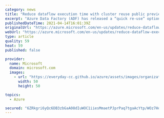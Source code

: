 ```yaml
---
category: news
title: "Reduce dataflow execution time with cluster reuse public preview in Azure Data Factory"
excerpt: "Azure Data Factory (ADF) has released a “quick re-use” option as public preview to the Azure Integration Runtime TTL to reduce data flow execution to from 2 mins to under 20 seconds."
publishedDateTime: 2021-04-14T16:01:39Z
originalUrl: "https://azure.microsoft.com/en-us/updates/reduce-dataflow-execution-time-with-cluster-reuse-public-preview-in-azure-data-factory/"
webUrl: "https://azure.microsoft.com/en-us/updates/reduce-dataflow-execution-time-with-cluster-reuse-public-preview-in-azure-data-factory/"
type: article
quality: 59
heat: 59
published: false

provider:
  name: Microsoft
  domain: microsoft.com
  images:
    - url: "https://everyday-cc.github.io/azure/assets/images/organizations/microsoft.com-50x50.jpg"
      width: 50
      height: 50

topics:
  - Azure

secured: "6ZRkgri6yQc6DB3zbGaA08dIuWOC1iiesMmaetPJprPaq7tgaAcYtp/WOz7Ho6YRXLukQKmCiEpWg7Y8F3xYj5QJHr0lsQY10jlihIBBZAQTbZXTCT7df636hC5iYHspkigBSqWL+OPT+8zGND5EBrk4Pefg5HTt325bVaU4w9qqRejtzcpKBr0E7tkPDzjvM868Cx5+RPEKGV60ZqoQ3ECmZn9qF+Zr+Z8LuIOgbW+JmFCv/fYLIWyLh9fn0K5ggSgg4E4kdNQVICMKMOU8xNUu1eN6MHV5LT9jJ59Hl7gYjW0Trn03grnGu4LedbT2ZYKG8HE6cVwCL4V2LpVw96M96+IXarGSeny1HlhR50E=;duuKRAa6zTZwxx2YUa93wA=="
---
```


